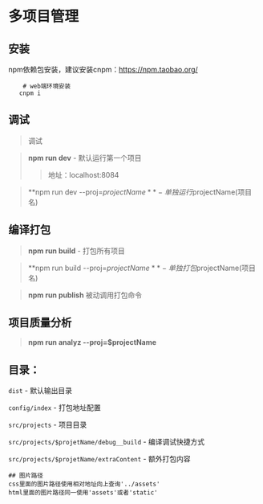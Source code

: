 # 多项目管理 #

## 安装
npm依赖包安装，建议安装cnpm：https://npm.taobao.org/

```
    # web端环境安装
   cnpm i

```

## 调试

>调试

> **npm run dev** - 默认运行第一个项目
>> 地址：localhost:8084

>  **npm run dev --proj=$projectName** - 单独运行$projectName(项目名)

## 编译打包

>  **npm run build** - 打包所有项目

>  **npm run build --proj=$projectName** - 单独打包$projectName(项目名)

> **npm run publish** 被动调用打包命令


## 项目质量分析
> **npm run analyz --proj=$projectName**

## 目录：

`dist` - 默认输出目录

`config/index` - 打包地址配置

`src/projects` - 项目目录

`src/projects/$projetName/debug__build` - 编译调试快捷方式

`src/projects/$projetName/extraContent` - 额外打包内容

```
## 图片路径
css里面的图片路径使用相对地址向上查询'../assets'
html里面的图片路径同一使用'assets'或者'static'

```
